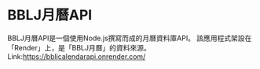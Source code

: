 # BBLJ月曆API

BBLJ月曆API是一個使用Node.js撰寫而成的月曆資料庫API。 該應用程式架設在「Render」上，是「BBLJ月曆」的資料來源。 
Link:https://bbljcalendarapi.onrender.com/
